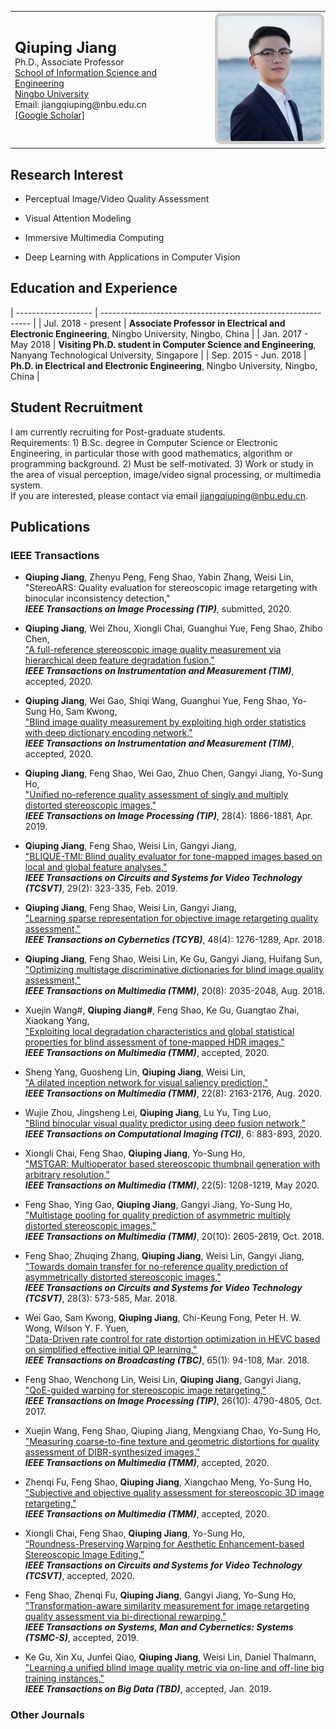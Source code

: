 <table class="cv">
  <tbody><tr>
    <td>
      <span class="blue_2"><font size="5"><strong>Qiuping Jiang</strong></font></span><br>
      Ph.D., Associate Professor<br>
      <a href="http://eecs.nbu.edu.cn/">School of Information Science and Engineering</a><br>
      <a href="http://www.nbu.edu.cn/">Ningbo University</a><br>
      Email: jiangqiuping@nbu.edu.cn<br>
      <a href="https://scholar.google.com/citations?user=PbPTiKYAAAAJ/">[Google Scholar]</a><br>
    </td>
    <td>
      <img src="picture.png" alt="Drawing" style="
      height: 200px;
      border: 5px solid #ccc;
      border-radius: 10px;
      -moz-border-radius: 10px;
      -khtml-border-radius: 10px;
      -webkit-border-radius: 10px;
      ">
    </td>
  </tr>
</tbody></table>


## Research Interest

* Perceptual Image/Video Quality Assessment

* Visual Attention Modeling

* Immersive Multimedia Computing

* Deep Learning with Applications in Computer Vision


## Education and Experience

| ------------------- | ------------------------------------------------------------ |
| Jul. 2018 - present | **Associate Professor in Electrical and Electronic Engineering**, Ningbo University, Ningbo, China |
| Jan. 2017 - May  2018 | **Visiting Ph.D. student in Computer Science and Engineering**, Nanyang Technological University, Singapore |
| Sep. 2015 - Jun. 2018 | **Ph.D. in Electrical and Electronic Engineering**, Ningbo University, Ningbo, China |

## Student Recruitment
I am currently recruiting for Post-graduate students.  
Requirements: 1) B.Sc. degree in Computer Science or Electronic Engineering, in particular those with good mathematics, algorithm or programming background. 2) Must be self-motivated. 3) Work or study in the area of visual perception, image/video signal processing, or multimedia system.  
If you are interested, please contact via email <jiangqiuping@nbu.edu.cn>.

## Publications
### IEEE Transactions
*  **Qiuping Jiang**, Zhenyu Peng, Feng Shao, Yabin Zhang, Weisi Lin,  
   "StereoARS: Quality evaluation for stereoscopic image retargeting with binocular inconsistency detection,"  
   ***IEEE Transactions on Image Processing (TIP)***, submitted, 2020.

*  **Qiuping Jiang**, Wei Zhou, Xiongli Chai, Guanghui Yue, Feng Shao, Zhibo Chen,  
   ["A full-reference stereoscopic image quality measurement via hierarchical deep feature degradation fusion,"](https://ieeexplore.ieee.org/document/9127513)  
   ***IEEE Transactions on Instrumentation and Measurement (TIM)***, accepted, 2020.

*  **Qiuping Jiang**, Wei Gao, Shiqi Wang, Guanghui Yue, Feng Shao, Yo-Sung Ho, Sam Kwong,  
   ["Blind image quality measurement by exploiting high order statistics with deep dictionary encoding network,"](https://ieeexplore.ieee.org/document/9055066/)  
   ***IEEE Transactions on Instrumentation and Measurement (TIM)***, accepted, 2020.

*  **Qiuping Jiang**, Feng Shao, Wei Gao, Zhuo Chen, Gangyi Jiang, Yo-Sung Ho,  
   ["Unified no-reference quality assessment of singly and multiply distorted stereoscopic images,"](https://ieeexplore.ieee.org/document/8540445)  
   ***IEEE Transactions on Image Processing (TIP)***, 28(4): 1866-1881, Apr. 2019.

*  **Qiuping Jiang**, Feng Shao, Weisi Lin, Gangyi Jiang,  
   ["BLIQUE-TMI: Blind quality evaluator for tone-mapped images based on local and global feature analyses,"](https://ieeexplore.ieee.org/document/8214257/)  
   ***IEEE Transactions on Circuits and Systems for Video Technology (TCSVT)***, 29(2): 323-335, Feb. 2019.
*  **Qiuping Jiang**, Feng Shao, Weisi Lin, Gangyi Jiang,  
   ["Learning sparse representation for objective image retargeting quality assessment,"](https://ieeexplore.ieee.org/document/7898810/)  
   ***IEEE Transactions on Cybernetics (TCYB)***, 48(4): 1276-1289, Apr. 2018.
*  **Qiuping Jiang**, Feng Shao, Weisi Lin, Ke Gu, Gangyi Jiang, Huifang Sun,  
   ["Optimizing multistage discriminative dictionaries for blind image quality assessment,"](https://ieeexplore.ieee.org/document/8068275)  
   ***IEEE Transactions on Multimedia (TMM)***, 20(8): 2035-2048, Aug. 2018.
*  Xuejin Wang#, **Qiuping Jiang#**, Feng Shao, Ke Gu, Guangtao Zhai, Xiaokang Yang,  
["Exploiting local degradation characteristics and global statistical properties for blind assessment of tone-mapped HDR images,"](https://ieeexplore.ieee.org/document/9064671/)  
***IEEE Transactions on Multimedia (TMM)***, accepted, 2020.
*  Sheng Yang, Guosheng Lin, **Qiuping Jiang**, Weisi Lin,  
["A dilated inception network for visual saliency prediction,"](https://ieeexplore.ieee.org/document/8868198)  
***IEEE Transactions on Multimedia (TMM)***, 22(8): 2163-2176, Aug. 2020.
*  Wujie Zhou, Jingsheng Lei, **Qiuping Jiang**, Lu Yu, Ting Luo,  
["Blind binocular visual quality predictor using deep fusion network,"](https://ieeexplore.ieee.org/document/9093188/)  
***IEEE Transactions on Computational Imaging (TCI)***, 6: 883-893, 2020.
*  Xiongli Chai, Feng Shao, **Qiuping Jiang**, Yo-Sung Ho,  
["MSTGAR: Multioperator based stereoscopic thumbnail generation with arbitrary resolution,"](https://ieeexplore.ieee.org/document/8826244)  
***IEEE Transactions on Multimedia (TMM)***, 22(5): 1208-1219, May 2020.
*  Feng Shao, Ying Gao, **Qiuping Jiang**, Gangyi Jiang, Yo-Sung Ho,  
["Multistage pooling for quality prediction of asymmetric multiply distorted stereoscopic images,"](https://ieeexplore.ieee.org/document/8322312/)  
***IEEE Transactions on Multimedia (TMM)***, 20(10): 2605-2619, Oct. 2018.
*  Feng Shao, Zhuqing Zhang, **Qiuping Jiang**, Weisi Lin, Gangyi Jiang,  
["Towards domain transfer for no-reference quality prediction of asymmetrically distorted stereoscopic images,"](https://ieeexplore.ieee.org/document/7742366)  
***IEEE Transactions on Circuits and Systems for Video Technology (TCSVT)***, 28(3): 573-585, Mar. 2018.
*  Wei Gao, Sam Kwong, **Qiuping Jiang**, Chi-Keung Fong, Peter H. W. Wong, Wilson Y. F. Yuen,  
["Data-Driven rate control for rate distortion optimization in HEVC based on simplified effective initial QP learning,"](https://ieeexplore.ieee.org/document/8456843/)  
***IEEE Transactions on Broadcasting (TBC)***, 65(1): 94-108, Mar. 2018.
*  Feng Shao, Wenchong Lin, Weisi Lin, **Qiuping Jiang**, Gangyi Jiang,  
["QoE-guided warping for stereoscopic image retargeting,"](https://ieeexplore.ieee.org/document/7962290)  
***IEEE Transactions on Image Processing (TIP)***, 26(10): 4790-4805, Oct. 2017.
*  Xuejin Wang, Feng Shao, Qiuping Jiang, Mengxiang Chao, Yo-Sung Ho,  
["Measuring coarse-to-fine texture and geometric distortions for quality assessment of DIBR-synthesized images,"](https://ieeexplore.ieee.org/document/9091246)  
***IEEE Transactions on Multimedia (TMM)***, accepted, 2020.
*  Zhenqi Fu, Feng Shao, **Qiuping Jiang**, Xiangchao Meng, Yo-Sung Ho,  
["Subjective and objective quality assessment for stereoscopic 3D image retargeting,"](https://ieeexplore.ieee.org/document/9139288/)  
***IEEE Transactions on Multimedia (TMM)***, accepted, 2020.
*  Xiongli Chai, Feng Shao, **Qiuping Jiang**, Yo-Sung Ho,  
[“Roundness-Preserving Warping for Aesthetic Enhancement-based Stereoscopic Image Editing,”](https://ieeexplore.ieee.org/document/9144262/)  
***IEEE Transactions on Circuits and Systems for Video Technology (TCSVT)***, accepted, 2020.
*  Feng Shao, Zhenqi Fu, **Qiuping Jiang**, Gangyi Jiang, Yo-Sung Ho,  
["Transformation-aware similarity measurement for image retargeting quality assessment via bi-directional rewarping,"](https://ieeexplore.ieee.org/document/8736027)  
***IEEE Transactions on Systems, Man and Cybernetics: Systems (TSMC-S)***, accepted, 2019.
*  Ke Gu, Xin Xu, Junfei Qiao, **Qiuping Jiang**, Weisi Lin, Daniel Thalmann,  
["Learning a unified blind image quality metric via on-line and off-line big training instances,"](https://ieeexplore.ieee.org/document/8627983)  
***IEEE Transactions on Big Data (TBD)***, accepted, Jan. 2019.

### Other Journals
